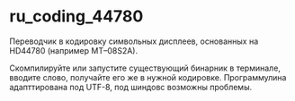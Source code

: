 # ru_coding_44780
 Переводчик в кодировку символьных дисплеев, основанных на HD44780 (например МТ–08S2A).

 Скомпилируйте или запустите существующий бинарник в терминале, вводите слово, получайте его же в нужной кодировке. Программулина адапттирована под UTF-8, под шиндовс возможны проблемы.
